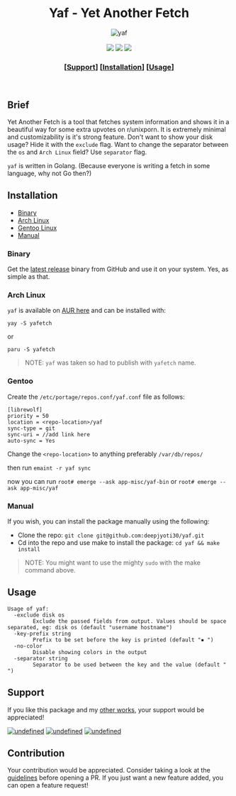 <h1 alt="logo" align="center">Yaf - Yet Another Fetch</h1>
<div align="center">
<img src="https://i.imgur.com/nOceLGj.png" alt="yaf">
</div>

<br/>
<div align="center">
<a href="./LICENSE.md"><img src="https://img.shields.io/badge/license-MIT-blue?style=for-the-badge"></a>
<a href="https://github.com/deepjyoti30/yaf/releases"><img src="https://img.shields.io/github/v/release/deepjyoti30/yaf?style=for-the-badge"></a>
<img src="https://img.shields.io/badge/Built%20With-Golang-green?style=for-the-badge">

<br/>

### \[[Support](#support)] \[[Installation](#installation)] \[[Usage](#usage)]
<br/>
</div>


## Brief

Yet Another Fetch is a tool that fetches system information and shows it in a beautiful way for some extra upvotes on r/unixporn. It is extremely minimal and customizability is it's strong feature. Don't want to show your disk usage? Hide it with the `exclude` flag. Want to change the separator between the `os` and `Arch Linux` field? Use `separator` flag.

`yaf` is written in Golang. (Because everyone is writing a fetch in some language, why not Go then?)

## Installation

- [Binary](#binary)
- [Arch Linux](#arch-linux)
- [Gentoo Linux](#gentoo-linux)
- [Manual](#manual)

### Binary

Get the [latest release](https://github.com/deepjyoti30/yaf/releases) binary from GitHub and use it on your system. Yes, as simple as that.

### Arch Linux

`yaf` is available on [AUR here](https://aur.archlinux.org/packages/yafetch) and can be installed with:

```console
yay -S yafetch
```

or

```console
paru -S yafetch
```

>NOTE: `yaf` was taken so had to publish with `yafetch` name.

### Gentoo

Create the `/etc/portage/repos.conf/yaf.conf` file as follows:

```
[librewolf]
priority = 50
location = <repo-location>/yaf
sync-type = git
sync-uri = //add link here
auto-sync = Yes
```

Change the `<repo-location>` to anything preferably `/var/db/repos/`

then run `emaint -r yaf sync`

now you can run `root# emerge --ask app-misc/yaf-bin` or `root# emerge --ask app-misc/yaf`


### Manual

If you wish, you can install the package manually using the following:

- Clone the repo: `git clone git@github.com:deepjyoti30/yaf.git`
- Cd into the repo and use make to install the package: `cd yaf && make install`

> NOTE: You might want to use the mighty `sudo` with the make command above.

## Usage

```console
Usage of yaf:
  -exclude disk os
    	Exclude the passed fields from output. Values should be space separated, eg: disk os (default "username hostname")
  -key-prefix string
    	Prefix to be set before the key is printed (default "▪ ")
  -no-color
    	Disable showing colors in the output
  -separator string
    	Separator to be used between the key and the value (default "  ")
```

## Support

If you like this package and my [other works](https://github.com/deepjyoti30), your support would be appreciated!

<p align="left">
<a href="https://www.paypal.me/deepjyoti30" target="_blank"><img alt="undefined" src="https://img.shields.io/badge/paypal-deepjyoti30-blue?style=for-the-badge&logo=paypal"></a>
<a href="https://www.patreon.com/deepjyoti30" target="_blank"><img alt="undefined" src="https://img.shields.io/badge/Patreon-deepjyoti30-orange?style=for-the-badge&logo=patreon"></a>
<a href="https://ko-fi.com/deepjyoti30" target="_blank"><img alt="undefined" src="https://img.shields.io/badge/KoFi-deepjyoti30-red?style=for-the-badge&logo=ko-fi"></a>
</p>

## Contribution

Your contribution would be appreciated. Consider taking a look at the [guidelines](https://github.com/deepjyoti30/yaf/blob/master/.github/CONTRIBUTING.md) before opening a PR. If you just want a new feature added, you can open a feature request!

